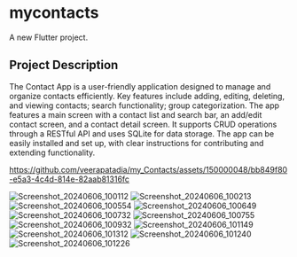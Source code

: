 # mycontacts

A new Flutter project.

## Project Description

The Contact App is a user-friendly application designed to manage and organize contacts efficiently. Key features include adding, editing, deleting, and viewing contacts; search functionality; group categorization. The app features a main screen with a contact list and search bar, an add/edit contact screen, and a contact detail screen. It supports CRUD operations through a RESTful API and uses SQLite for data storage. The app can be easily installed and set up, with clear instructions for contributing and extending functionality.

https://github.com/veerapatadia/my_Contacts/assets/150000048/bb849f80-e5a3-4c4d-814e-82aab81316fc

![Screenshot_20240606_100112](https://github.com/veerapatadia/my_Contacts/assets/150000048/f4f88df0-0f9b-4b56-a45b-7e4ba9ad869c)
![Screenshot_20240606_100213](https://github.com/veerapatadia/my_Contacts/assets/150000048/9868f1e1-f610-4ef3-9136-d4e21b375fdb)
![Screenshot_20240606_100554](https://github.com/veerapatadia/my_Contacts/assets/150000048/4663c5a9-ad18-404d-98ef-43ef23a08989)
![Screenshot_20240606_100649](https://github.com/veerapatadia/my_Contacts/assets/150000048/620ea996-22bd-46fc-970c-8d89e2328a0e)
![Screenshot_20240606_100732](https://github.com/veerapatadia/my_Contacts/assets/150000048/12350bee-8fe4-461b-a403-c3a5b0560600)
![Screenshot_20240606_100755](https://github.com/veerapatadia/my_Contacts/assets/150000048/99d9fdd5-77bd-4b56-be53-ef7c899cad8d)
![Screenshot_20240606_100932](https://github.com/veerapatadia/my_Contacts/assets/150000048/a394fbd2-9cc4-4085-80e5-ab2079cd8e28)
![Screenshot_20240606_101149](https://github.com/veerapatadia/my_Contacts/assets/150000048/2dc85d10-81b2-4eb5-a251-a5dedb4efff2)
![Screenshot_20240606_101312](https://github.com/veerapatadia/my_Contacts/assets/150000048/83e63c82-2c55-4683-824f-1ba4d3907ef1)
![Screenshot_20240606_101240](https://github.com/veerapatadia/my_Contacts/assets/150000048/f46d8440-9786-43e0-838d-05958cba7b9e)
![Screenshot_20240606_101226](https://github.com/veerapatadia/my_Contacts/assets/150000048/6fb0883c-91d4-4092-b8ce-62090cf0ff31)

